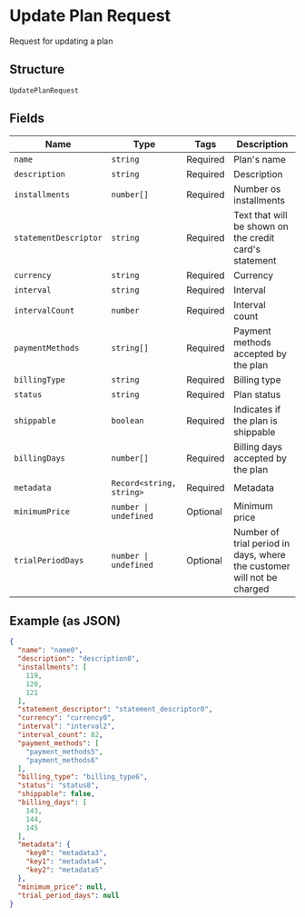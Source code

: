 
# Update Plan Request

Request for updating a plan

## Structure

`UpdatePlanRequest`

## Fields

| Name | Type | Tags | Description |
|  --- | --- | --- | --- |
| `name` | `string` | Required | Plan's name |
| `description` | `string` | Required | Description |
| `installments` | `number[]` | Required | Number os installments |
| `statementDescriptor` | `string` | Required | Text that will be shown on the credit card's statement |
| `currency` | `string` | Required | Currency |
| `interval` | `string` | Required | Interval |
| `intervalCount` | `number` | Required | Interval count |
| `paymentMethods` | `string[]` | Required | Payment methods accepted by the plan |
| `billingType` | `string` | Required | Billing type |
| `status` | `string` | Required | Plan status |
| `shippable` | `boolean` | Required | Indicates if the plan is shippable |
| `billingDays` | `number[]` | Required | Billing days accepted by the plan |
| `metadata` | `Record<string, string>` | Required | Metadata |
| `minimumPrice` | `number \| undefined` | Optional | Minimum price |
| `trialPeriodDays` | `number \| undefined` | Optional | Number of trial period in days, where the customer will not be charged |

## Example (as JSON)

```json
{
  "name": "name0",
  "description": "description0",
  "installments": [
    119,
    120,
    121
  ],
  "statement_descriptor": "statement_descriptor0",
  "currency": "currency0",
  "interval": "interval2",
  "interval_count": 82,
  "payment_methods": [
    "payment_methods5",
    "payment_methods6"
  ],
  "billing_type": "billing_type6",
  "status": "status8",
  "shippable": false,
  "billing_days": [
    143,
    144,
    145
  ],
  "metadata": {
    "key0": "metadata3",
    "key1": "metadata4",
    "key2": "metadata5"
  },
  "minimum_price": null,
  "trial_period_days": null
}
```

